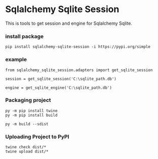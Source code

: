# Sqlalchemy Sqlite Session

This is tools to get session and engine for Sqlalchemy Sqlite. 


### install package
``` 
pip install sqlalchemy-sqlite-session -i https://pypi.org/simple
```

### example
```
from sqlalchemy_sqlite_session.adapters import get_sqlite_session

session = get_sqlite_session('C:\sqlite_path.db')

engine = get_sqlite_engine('C:\sqlite_path.db')

```

### Packaging project
```
py -m pip install twine
py -m pip install build

py -m build --sdist
```

### Uploading Project to PyPI
```
twine check dist/*
twine upload dist/*
```